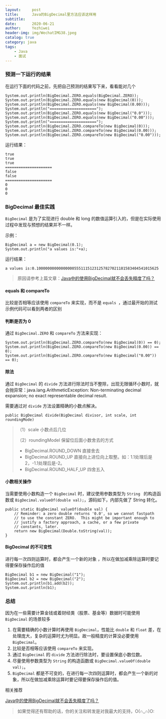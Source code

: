 ```yaml
---
layout:     post
title:      Java的BigDecimal里方法应该这样用
subtitle:   
date:       2020-06-21
author:     Yezhiwei
header-img: img/WechatIMG38.jpeg
catalog: true
category: java
tags:
    - Java
    - 面试
---
```


### 预测一下运行的结果

在运行下面的代码之前，先把自己预测的结果写下来，看看能对几个

```
System.out.println(BigDecimal.ZERO.equals(BigDecimal.ZERO));
System.out.println(BigDecimal.ZERO.equals(new BigDecimal(0)));
System.out.println(BigDecimal.ZERO.equals(new BigDecimal(0.00)));
System.out.println("=====================");
System.out.println(BigDecimal.ZERO.equals(new BigDecimal("0.0")));
System.out.println(BigDecimal.ZERO.equals(new BigDecimal("0.00")));
System.out.println("=====================");
System.out.println(BigDecimal.ZERO.compareTo(new BigDecimal(0)));
System.out.println(BigDecimal.ZERO.compareTo(new BigDecimal(0.00)));
System.out.println(BigDecimal.ZERO.compareTo(new BigDecimal("0.00")));

```

运行结果：

```
true
true
true
=====================
false
false
=====================
0
0
0
```

### BigDecimal 最佳实践

`BigDecimal` 是为了实现进行 double 和 long 的数值运算引入的，但是在实际使用过程中发现与预想的结果并不一样。

示例：

```
BigDecimal a = new BigDecimal(0.1);
System.out.println("a values is:"+a);
```

运行结果：

```
a values is:0.1000000000000000055511151231257827021181583404541015625

```

> 原因请参考上篇文章：[Java中的使用BigDecimal就不会丢失精度了吗？](https://yezhwi.github.io/java/2020/06/19/%E9%9D%A2%E8%AF%95-Java%E4%B8%AD%E7%9A%84%E4%BD%BF%E7%94%A8BigDecimal%E5%B0%B1%E4%B8%8D%E4%BC%9A%E4%B8%A2%E5%A4%B1%E7%B2%BE%E5%BA%A6%E4%BA%86%E5%90%97/)


#### equals 和 compareTo

比较是否相等应该使用 `compareTo` 来实现，而不是 `equals `，通过最开始的测试示例代码可以看到两者的区别

#### 判断是否为 0

通过 `BigDecimal.ZERO` 和 `compareTo` 方法来实现：

```
System.out.println(BigDecimal.ZERO.compareTo(new BigDecimal(0)) == 0);
System.out.println(BigDecimal.ZERO.compareTo(new BigDecimal(0.00)) == 0);
System.out.println(BigDecimal.ZERO.compareTo(new BigDecimal("0.00")) == 0);
```

#### 除法

通过 `BigDecimal` 的 `divide` 方法进行除法时当不整除，出现无限循环小数时，就会抛异常：java.lang.ArithmeticException: Non-terminating decimal expansion; no exact representable decimal result.

需要通过对 `divide` 方法设置精确的小数点解决。

```
public BigDecimal divide(BigDecimal divisor, int scale, int roundingMode)
```

> （1）scale 小数点后几位
> 
> （2）roundingModel 保留位后面小数舍去的方式
> 
> 	* BigDecimal.ROUND_DOWN 直接舍去
> 	* BigDecimal.ROUND_UP 直接向上进位向上取整。如：1.1处理后是2，-1.1处理后是-2。
> 	* BigDecimal.ROUND_HALF_UP 四舍五入

#### 小数相关操作

当需要使用小数构造一个 `BigDecimal` 时，建议使用参数类型为 `String ` 的构造函数或 `BigDecimal.valueOf(double val);`，源码如下，内部先做了 String 转化。

```
public static BigDecimal valueOf(double val) {
    // Reminder: a zero double returns '0.0', so we cannot fastpath
    // to use the constant ZERO.  This might be important enough to
    // justify a factory approach, a cache, or a few private
    // constants, later.
    return new BigDecimal(Double.toString(val));
}
```

#### BigDecimal 的不可变性

进行每一次四则运算时，都会产生一个新的对象 ，所以在做加减乘除运算时要记得要保存操作后的值

```
BigDecimal b1 = new BigDecimal("1");
BigDecimal b2 = new BigDecimal("2");
System.out.println(b1.add(b2));
System.out.println(b1);
```

### 总结

因为在一些需要计算金钱或着财经类（股票、基金等）数据时可能使用 `BigDecimal` 的场景较多

1. 在需要精确的小数计算时再使用 `BigDecimal`，性能比 `double` 和 `float` 差，在处理庞大，复杂的运算时尤为明显。故一般精度的计算没必要使用 `BigDecimal`。
1. 比较是否相等应该使用 `compareTo` 来实现。
1. 通过 `BigDecimal` 的 `divide` 方法进行除法时，要设置保底小数位数。
1. 尽量使用参数类型为 `String` 的构造函数或 `BigDecimal.valueOf(double val);`。
1. `BigDecimal` 都是不可变的，在进行每一次四则运算时，都会产生一个新的对象，所以在做加减乘除运算时要记得要保存操作后的值。

相关推荐

[Java中的使用BigDecimal就不会丢失精度了吗？](https://yezhwi.github.io/java/2020/06/19/%E9%9D%A2%E8%AF%95-Java%E4%B8%AD%E7%9A%84%E4%BD%BF%E7%94%A8BigDecimal%E5%B0%B1%E4%B8%8D%E4%BC%9A%E4%B8%A2%E5%A4%B1%E7%B2%BE%E5%BA%A6%E4%BA%86%E5%90%97/)


> 如果觉得还有帮助的话，你的关注和转发是对我最大的支持，O(∩_∩)O:



